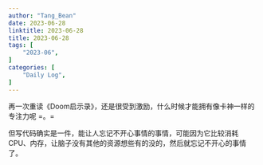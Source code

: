 ```yaml
---
author: "Tang_Bean"
date: 2023-06-28
linktitle: 2023-06-28
title: 2023-06-28
tags: [
    "2023-06",
]
categories: [
    "Daily Log",
]
---
```


再一次重读《Doom启示录》，还是很受到激励，什么时候才能拥有像卡神一样的专注力呢 =。=

但写代码确实是一件，能让人忘记不开心事情的事情，可能因为它比较消耗 CPU、内存，让脑子没有其他的资源想些有的没的，然后就忘记不开心的事情了。
